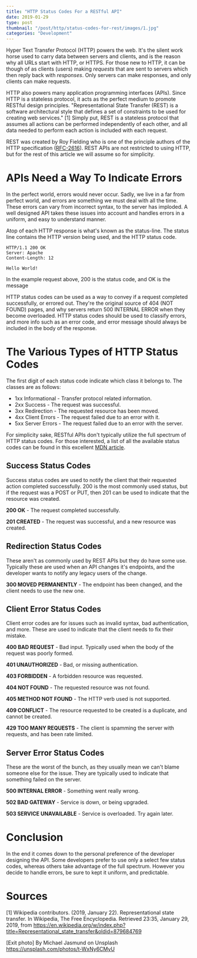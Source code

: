 ```yaml
---
title: "HTTP Status Codes For a RESTful API"
date: 2019-01-29
type: post
thumbnail: "/post/http/status-codes-for-rest/images/1.jpg"
categories: "Development"
---
```


Hyper Text Transfer Protocol (HTTP) powers the web. It's the silent work horse used to carry data between servers and clients, and is the reason why all URLs start with HTTP, or HTTPS. For those new to HTTP, it can be though of as clients (users) making _requests_ that are sent to servers which then reply back with _responses_. Only servers can make responses, and only clients can make requests.

HTTP also powers many application programming interfaces (APIs). Since HTTP is a stateless protocol, it acts as the perfect medium to promote RESTful design principles. "Representational State Transfer (REST) is a software architectural style that defines a set of constraints to be used for creating web services." [1] Simply put, REST is a stateless protocol that assumes all actions can be performed independently of each other, and all data needed to perform each action is included with each request.

REST was created by Roy Fielding who is one of the principle authors of the HTTP specification ([RFC-2616](https://tools.ietf.org/html/rfc2068)). REST APIs are not restricted to using HTTP, but for the rest of this article we will assume so for simplicity.

# APIs Need a Way To Indicate Errors

In the perfect world, errors would never occur. Sadly, we live in a far from perfect world, and errors are something we must deal with all the time. These errors can vary from incorrect syntax, to the server has imploded. A well designed API takes these issues into account and handles errors in a uniform, and easy to understand manner.

Atop of each HTTP response is what's known as the status-line. The status line contains the HTTP version being used, and the HTTP status code.

```HTTP
HTTP/1.1 200 OK
Server: Apache
Content-Length: 12

Hello World!

```

In the example request above, 200 is the status code, and OK is the message

HTTP status codes can be used as a way to convey if a request completed successfully, or errored out. They're the original source of 404 (NOT FOUND) pages, and why servers return 500 INTERNAL ERROR when they become overloaded. HTTP status codes should be used to classify errors, and more info such as an error code, and error message should always be included in the body of the response.

# The Various Types of HTTP Status Codes

The first digit of each status code indicate which class it belongs to. The classes are as follows:

- 1xx Informational - Transfer protocol related information.
- 2xx Success - The request was successful.
- 3xx Redirection - The requested resource has been moved.
- 4xx Client Errors - The request failed due to an error with it.
- 5xx Server Errors - The request failed due to an error with the server.

For simplicity sake, RESTful APIs don't typically utilize the full spectrum of HTTP status codes. For those interested, a list of all the available status codes can be found in this excellent [MDN article](https://developer.mozilla.org/en-US/docs/Web/HTTP/Status).

## Success Status Codes

Success status codes are used to notify the client that their requested action completed successfully. 200 is the most commonly used status, but if the request was a POST or PUT, then 201 can be used to indicate that the resource was created.

**200 OK** - The request completed successfully.

**201 CREATED** - The request was successful, and a new resource was created.

## Redirection Status Codes

These aren't as commonly used by REST APIs but they do have some use. Typically these are used when an API changes it's endpoints, and the developer wants to notify any legacy users of the change.

**300 MOVED PERMANENTLY** - The endpoint has been changed, and the client needs to use the new one.

## Client Error Status Codes

Client error codes are for issues such as invalid syntax, bad authentication, and more. These are used to indicate that the client needs to fix their mistake.

**400 BAD REQUEST** - Bad input. Typically used when the body of the request was poorly formed.

**401 UNAUTHORIZED** - Bad, or missing authentication.

**403 FORBIDDEN** - A forbidden resource was requested.

**404 NOT FOUND** - The requested resource was not found.

**405 METHOD NOT FOUND** - The HTTP verb used is not supported.

**409 CONFLICT** - The resource requested to be created is a duplicate, and cannot be created.

**429 TOO MANY REQUESTS** - The client is spamming the server with requests, and has been rate limited.

## Server Error Status Codes

These are the worst of the bunch, as they usually mean we can't blame someone else for the issue. They are typically used to indicate that something failed on the server.

**500 INTERNAL ERROR** - Something went really wrong.

**502 BAD GATEWAY** - Service is down, or being upgraded.

**503 SERVICE UNAVAILABLE** - Service is overloaded. Try again later.

# Conclusion

In the end it comes down to the personal preference of the developer designing the API. Some developers prefer to use only a select few status codes, whereas others take advantage of the full spectrum. However you decide to handle errors, be sure to kept it uniform, and predictable.

# Sources

[1] Wikipedia contributors. (2019, January 22). Representational state transfer. In Wikipedia, The Free Encyclopedia. Retrieved 23:35, January 29, 2019, from https://en.wikipedia.org/w/index.php?title=Representational_state_transfer&oldid=879684769

[Exit photo] By Michael Jasmund on Unsplash
https://unsplash.com/photos/t-WxNy6CMyU
